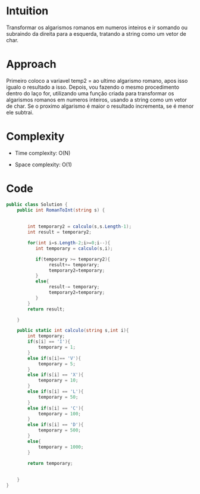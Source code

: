 # Intuition
Transformar os algarismos romanos em numeros inteiros e ir somando ou subraindo da direita para a esquerda, tratando a  string como um vetor de char.

# Approach
Primeiro coloco a variavel temp2 = ao ultimo algarismo romano, apos isso igualo o resultado a isso. Depois, vou fazendo o mesmo procedimento dentro do laço for, utilizando uma função criada para transformar os algarismos romanos em numeros inteiros, usando a string como um vetor de char. Se o proximo algarismo é maior o resultado incrementa, se é menor ele subtrai.

# Complexity
- Time complexity:
O(N)

- Space complexity:
O(1)

# Code
```csharp []
public class Solution {
    public int RomanToInt(string s) {
        
        
        int temporary2 = calculo(s,s.Length-1);
        int result = temporary2;

        for(int i=s.Length-2;i>=0;i--){
           int temporary = calculo(s,i);

           if(temporary >= temporary2){
                result+= temporary;
                temporary2=temporary;
           }
           else{
                result-= temporary;
                temporary2=temporary;
           }
        }
        return result;

    }

    public static int calculo(string s,int i){
        int temporary;
        if(s[i] == 'I'){
            temporary = 1;
        }
        else if(s[i]== 'V'){
            temporary = 5;
        }
        else if(s[i] == 'X'){
            temporary = 10;
        }
        else if(s[i] == 'L'){
            temporary = 50;
        }
        else if(s[i] == 'C'){
            temporary = 100;
        }
        else if(s[i] == 'D'){
            temporary = 500;
        }
        else{
            temporary = 1000;
        }
            
        return temporary;    

        
    }
}
```
